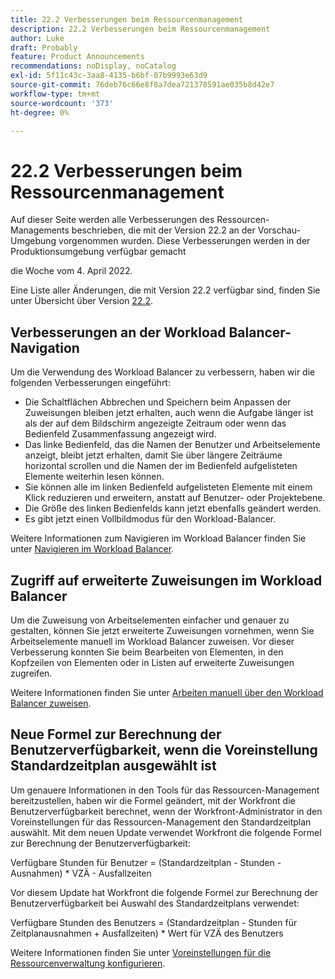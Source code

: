 ```yaml
---
title: 22.2 Verbesserungen beim Ressourcenmanagement
description: 22.2 Verbesserungen beim Ressourcenmanagement
author: Luke
draft: Probably
feature: Product Announcements
recommendations: noDisplay, noCatalog
exl-id: 5f11c43c-3aa8-4135-b6bf-07b9993e63d9
source-git-commit: 76deb76c66e8f8a7dea721378591ae035b8d42e7
workflow-type: tm+mt
source-wordcount: '373'
ht-degree: 0%

---
```


# 22.2 Verbesserungen beim Ressourcenmanagement

Auf dieser Seite werden alle Verbesserungen des Ressourcen-Managements beschrieben, die mit der Version 22.2 an der Vorschau-Umgebung vorgenommen wurden. Diese Verbesserungen werden in der Produktionsumgebung verfügbar gemacht

<!--
<MadCap:conditionalText data-mc-conditions="QuicksilverOrClassic.Draft mode">
in January 2022
</MadCap:conditionalText>
-->

die Woche vom 4. April 2022.

Eine Liste aller Änderungen, die mit Version 22.2 verfügbar sind, finden Sie unter Übersicht über Version [22.2](../../../product-announcements/product-releases/22.2-release-activity/22-2-release-overview.md).

## Verbesserungen an der Workload Balancer-Navigation

Um die Verwendung des Workload Balancer zu verbessern, haben wir die folgenden Verbesserungen eingeführt:

* Die Schaltflächen Abbrechen und Speichern beim Anpassen der Zuweisungen bleiben jetzt erhalten, auch wenn die Aufgabe länger ist als der auf dem Bildschirm angezeigte Zeitraum oder wenn das Bedienfeld Zusammenfassung angezeigt wird.
* Das linke Bedienfeld, das die Namen der Benutzer und Arbeitselemente anzeigt, bleibt jetzt erhalten, damit Sie über längere Zeiträume horizontal scrollen und die Namen der im Bedienfeld aufgelisteten Elemente weiterhin lesen können.
* Sie können alle im linken Bedienfeld aufgelisteten Elemente mit einem Klick reduzieren und erweitern, anstatt auf Benutzer- oder Projektebene.
* Die Größe des linken Bedienfelds kann jetzt ebenfalls geändert werden.
* Es gibt jetzt einen Vollbildmodus für den Workload-Balancer.

Weitere Informationen zum Navigieren im Workload Balancer finden Sie unter [Navigieren im Workload Balancer](../../../resource-mgmt/workload-balancer/navigate-the-workload-balancer.md).

## Zugriff auf erweiterte Zuweisungen im Workload Balancer

Um die Zuweisung von Arbeitselementen einfacher und genauer zu gestalten, können Sie jetzt erweiterte Zuweisungen vornehmen, wenn Sie Arbeitselemente manuell im Workload Balancer zuweisen. Vor dieser Verbesserung konnten Sie beim Bearbeiten von Elementen, in den Kopfzeilen von Elementen oder in Listen auf erweiterte Zuweisungen zugreifen.

Weitere Informationen finden Sie unter [Arbeiten manuell über den Workload Balancer zuweisen](../../../resource-mgmt/workload-balancer/assign-work-in-workload-balancer-manually.md).

## Neue Formel zur Berechnung der Benutzerverfügbarkeit, wenn die Voreinstellung Standardzeitplan ausgewählt ist

Um genauere Informationen in den Tools für das Ressourcen-Management bereitzustellen, haben wir die Formel geändert, mit der Workfront die Benutzerverfügbarkeit berechnet, wenn der Workfront-Administrator in den Voreinstellungen für das Ressourcen-Management den Standardzeitplan auswählt. Mit dem neuen Update verwendet Workfront die folgende Formel zur Berechnung der Benutzerverfügbarkeit:

Verfügbare Stunden für Benutzer = (Standardzeitplan - Stunden - Ausnahmen) &#42; VZÄ - Ausfallzeiten

Vor diesem Update hat Workfront die folgende Formel zur Berechnung der Benutzerverfügbarkeit bei Auswahl des Standardzeitplans verwendet:

Verfügbare Stunden des Benutzers = (Standardzeitplan - Stunden für Zeitplanausnahmen + Ausfallzeiten) &#42; Wert für VZÄ des Benutzers

Weitere Informationen finden Sie unter [Voreinstellungen für die Ressourcenverwaltung konfigurieren](../../../administration-and-setup/set-up-workfront/configure-system-defaults/configure-resource-mgmt-preferences.md).

